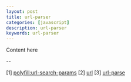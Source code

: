 ```yaml
---
layout: post
title: url-parser
categories: [javascript]
description: url-parser
keywords: url-parser
---
```


Content here

--

[1] [polyfill:url-search-params](https://github.com/ungap/url-search-params)
[2] [url](https://github.com/annevk/url/blob/main/url.js)
[3] [url-parse](https://www.npmjs.com/package/url-parse)
